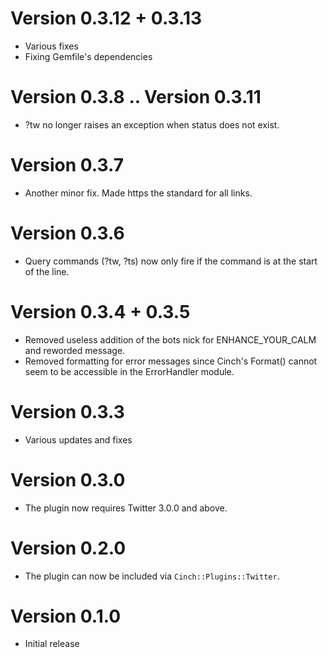 # Version 0.3.12 + 0.3.13
  * Various fixes
  * Fixing Gemfile's dependencies

# Version 0.3.8 .. Version 0.3.11
  * ?tw <nick> no longer raises an exception when status does not exist.

# Version 0.3.7
  * Another minor fix. Made https the standard for all links.

# Version 0.3.6
  * Query commands (?tw, ?ts) now only fire if the command is at the start of the line.

# Version 0.3.4 + 0.3.5
  * Removed useless addition of the bots nick for ENHANCE_YOUR_CALM and reworded message.
  * Removed formatting for error messages since Cinch's Format() cannot seem to be accessible in the ErrorHandler module.

# Version 0.3.3
  * Various updates and fixes

# Version 0.3.0
  * The plugin now requires Twitter 3.0.0 and above.

# Version 0.2.0
  * The plugin can now be included via `Cinch::Plugins::Twitter`.

# Version 0.1.0
  * Initial release
